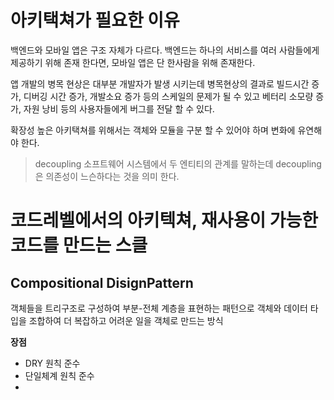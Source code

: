 # 아키택쳐가 필요한 이유

백엔드와 모바일 앱은 구조 자체가 다르다. 백엔드는 하나의 서비스를 여러 사람들에게 제공하기 위해 존재 한다면, 모바일 앱은 단 한사람을 위해 존재한다.

앱 개발의 병목 현상은 대부분 개발자가 발생 시키는데 병목현상의 결과로 빌드시간 증가, 디버깅 시간 증가, 개발소요 증가 등의 스케일의 문제가 될 수 있고 베터리 소모량 증가, 자원 낭비 등의 사용자들에게 버그를 전달 할 수 있다.

확장성 높은 아키택쳐를 위해서는 객체와 모듈을 구분 할 수 있어야 하며 변화에 유연해야 한다.

> decoupling
> 소프트웨어 시스템에서 두 엔티티의 관계를 말하는데 decoupling 은 의존성이 느슨하다는 것을 의미 한다.

# 코드레벨에서의 아키텍쳐, 재사용이 가능한 코드를 만드는 스클

## Compositional DisignPattern

객체들을 트리구조로 구성하여 부분-전체 계층을 표현하는 패턴으로 객체와 데이터 타입을 조합하여 더 복잡하고 어려운 일을 객체로 만드는 방식

**장점**
* DRY 원칙 준수
* 단일체계 원칙 준수
* 
